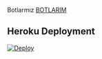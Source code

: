Botlarmız [BOTLARIM](https://t.me/DvBotlar)



## Heroku Deployment
[![Deploy](https://www.herokucdn.com/deploy/button.svg)](https://heroku.com/deploy?template=https://github.com/BTBRuslan/DevolopMusic)